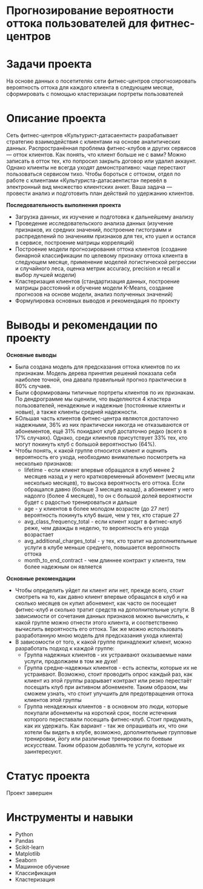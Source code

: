 # Прогнозирование вероятности оттока пользователей для фитнес-центров
# Задачи проекта
На основе данных о посетителях сети фитнес-центров спрогнозировать вероятность оттока для каждого клиента в следующем месяце, сформировать с помощью кластеризации портреты пользователей
# Описание проекта
Сеть фитнес-центров «Культурист-датасаентист» разрабатывает стратегию взаимодействия с клиентами на основе аналитических данных.
Распространённая проблема фитнес-клубов и других сервисов — отток клиентов. Как понять, что клиент больше не с вами? Можно записать в отток тех, кто попросил закрыть договор или удалил аккаунт. Однако клиенты не всегда уходят демонстративно: чаще перестают пользоваться сервисом тихо.
Чтобы бороться с оттоком, отдел по работе с клиентами «Культуриста-датасаентиста» перевёл в электронный вид множество клиентских анкет. Ваша задача — провести анализ и подготовить план действий по удержанию клиентов.

**Последовательность выполнения проекта**
* Загрузка данных, их изучение и подготовка к дальнейшему анализу
* Проведение исследовательского анализа данных (изучение признаков, их средних значений, построение гистограмм и распределений по значениям признаков для тех, кто ушел и остался в сервисе, построение матрицы корреляций)
* Построение модели прогнозирования оттока клиентов (создание бинарной классификации по целевому признаку оттока клиента в следующем месяце, применение моделей логистической регрессии и случайного леса, оценка метрик accuracy, precision и recall и выбор лучшей модели)
* Кластеризация клиентов (стандартизация данных, построение матрицы расстояний и обучение модели K-Means, создание прогнозов на основе модели, анализ полученных значений)
* Формулировка основных выводов и рекомендация по проекту

# Выводы и рекомендации по проекту

**Основные выводы**

- Была создана модель для предсказания оттока клиентов по их признакам. Модель дерева принятия решений показала себя наиболее точной, она давала правильный прогноз практически в 80% случаев.
- Были сформированы типичные портреты клиентов по их признакам. По дендрограмме мы оценили, что выделяются 4 кластера пользователей, ненадежные и надежные (постоянные клиенты и новые), а также клиенты средней надежности.
- БОльшая часть клиентов фитнес-центра являются достаточно надежными, 36% из них практически никогда не отказываются от абонементов, ещё 31% покидают клуб достаточно редко (всего в 17% случаях). Однако, среди клиентов присутствует 33% тех, кто могут покинуть клуб с большой вероятностью (64%).
- Чтобы понять, к какой группе относится клиент и оценить вероятность его ухода, необходимо внимательно посмотреть на несколько признаков:
  - lifetime - если клиент впервые обращался в клуб менее 2 месяцев назад и у него кратковременный абонемент (месяц или несколько месяцев), то высока вероятность его оттока. Если обращался давно (больше 3 месяцев назад), а абонемент у него надолго (более 4 месяцев), то он с большой долей вероятности будет с радостью тренироваться и дальше
  - age - у клиентов в более молодом возрасте (до 27 лет) вероятность покинуть клуб выше, чем у тех, кто старше 27
  - avg_class_frequency_total - если клиент ходит в фитнес-клуб реже, чем дважды в неделю, то вероятность его ухода возрастает
  - avg_additional_charges_total - у тех, кто тратит на дополнительные услуги в клубе меньше среднего, повышается вероятность оттока
  - month_to_end_contract - чем длиннее контракт у клиента, тем более надежным он является

**Основные рекомендации**

- Чтобы определить уйдет ли клиент или нет, прежде всего, стоит смотреть на то, как давно клиент впервые обращался в клуб и на сколько месяцев он купил абонемент, как часто он посещает фитнес-клуб и сколько тратит средств на дополнительные услуги. В зависимости от сочетания данных признаков можно вычислить, к какой группе можно отнести этого клиента, и соответственно вычислить вероятность его оттока. Так же можно использовать разработанную мною модель для предсказания ухода клиента)
- В зависомости от того, к какой группе принадлежит клиент, можно разработать подход к каждой группе:
  - Группа надежных клиентов - их устраивают оказываемые нами услуги, продолжаем в том же духе!
  - Группа средне-надежных клиентов - есть аспекты, которые их не устраивают. Возможно, стоит проводить опрос каждый раз, как клиент из этой группы разрывает контракт или резко перестаёт посещать клуб при активном абонементе. Таким образом, мы сможем узнать, что стоит улучшить для предотвращения оттока клиентов этой группы
  - Группа ненадежных клиентов - в основном это люди, которые покупали абонементы на короткий срок, после истечения которого переставали посещать фитнес-клуб. Стоит придумать, как их удержать. Как вариант - так же опрашивать их, что они хотели бы видеть в клубе, возможно, дополнительные групповые тренировки, йогу или различные тренировки по боевым искусствам. Таким образом добавлять те услуги, которые их заинтересуют.

# Статус проекта
Проект завершен

# Инструменты и навыки
- Python
- Pandas
- Scikit-learn
- Matplotlib
- Seaborn
- Машинное обучение
- Классификация
- Кластеризация
